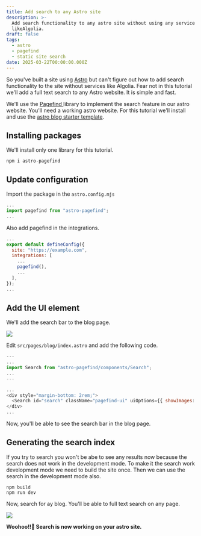 ```yaml
---
title: Add search to any Astro site
description: >-
  Add search functionality to any astro site without using any service
  likeAlgolia.
draft: false
tags:
  - astro
  - pagefind
  - static site search
date: 2025-03-22T00:00:00.000Z
---
```


So you've built a site using [Astro](https://astro.build) but can't figure out how to add search functionality to the site without services like Algolia. Fear not in this tutorial we'll add a full text search to any Astro website. It is simple and fast.

We'll use the [Pagefind ](https://pagefind.app)library to implement the search feature in our astro website. You'll need a working astro website. For this tutorial we'll install and use the [astro blog starter template](https://docs.astro.build/en/install-and-setup/).

## Installing packages

We'll install only one library for this tutorial.

```shell
npm i astro-pagefind
```

## Update configuration

Import the package in the `astro.config.mjs`

```javascript
...
import pagefind from "astro-pagefind";
...
```

Also add pagefind in the integrations.

```javascript
...
export default defineConfig({
  site: "https://example.com",
  integrations: [
    ...
    pagefind(),
    ...
  ],
});
...
```

## Add the UI element

We'll add the search bar to the blog page.

![](/astro-search/1.webp)

Edit `src/pages/blog/index.astro` and add the following code.

```javascript
---
...
import Search from "astro-pagefind/components/Search";
...
---

...
<div style="margin-bottom: 2rem;">
  <Search id="search" className="pagefind-ui" uiOptions={{ showImages: false }} />
</div>
...
```

Now, you'll be able to see the search bar in the blog page.

## Generating the search index

If you try to search you won't be abe to see any results now because the search does not work in the development mode. To make it the search work development mode we need to build the site once. Then we can use the search in the development mode also.

```shell
npm build
npm run dev
```

Now, search for ay blog. You'll be able to full text search on any page.

![](/astro-search/3.webp)

**Woohoo!!🥳 Search is now working on your astro site.**
